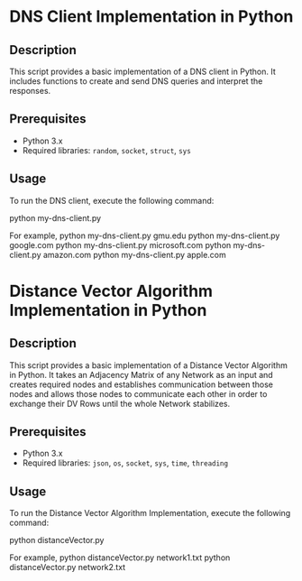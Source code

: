 
# DNS Client Implementation in Python

## Description
This script provides a basic implementation of a DNS client in Python. It includes functions to create and send DNS queries and interpret the responses.

## Prerequisites
- Python 3.x
- Required libraries: `random`, `socket`, `struct`, `sys`

## Usage
To run the DNS client, execute the following command:

python my-dns-client.py <hostname>

For example,
python my-dns-client.py gmu.edu
python my-dns-client.py google.com
python my-dns-client.py microsoft.com
python my-dns-client.py amazon.com
python my-dns-client.py apple.com





# Distance Vector Algorithm Implementation in Python

## Description
This script provides a basic implementation of a Distance Vector Algorithm in Python. It takes an Adjacency Matrix of any Network as an input and
creates required nodes and establishes communication between those nodes and allows those nodes to communicate each other in order to exchange their
DV Rows until the whole Network stabilizes.

## Prerequisites
- Python 3.x
- Required libraries: `json`, `os`, `socket`, `sys`, `time`, `threading`

## Usage
To run the Distance Vector Algorithm Implementation, execute the following command:

python distanceVector.py <network-file-name>

For example,
python distanceVector.py network1.txt
python distanceVector.py network2.txt
